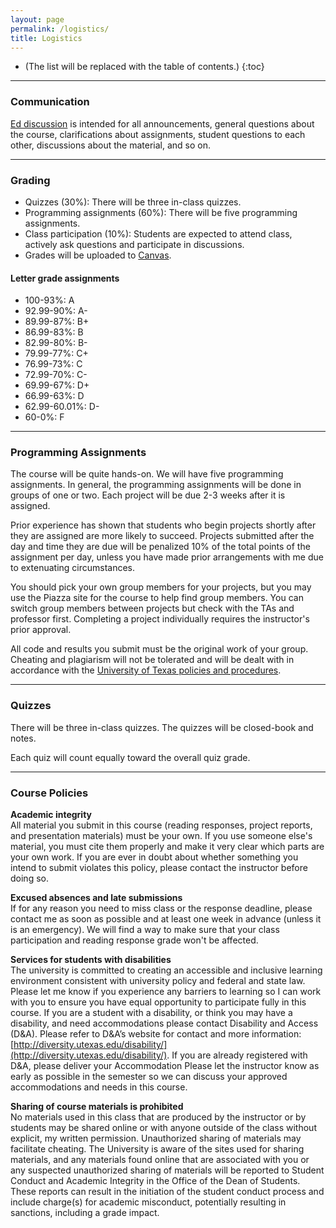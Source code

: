 ```yaml
---
layout: page
permalink: /logistics/
title: Logistics
---
```


* (The list will be replaced with the table of contents.)
{:toc}

***

### Communication

[Ed discussion](https://edstem.org/us/courses/50367) is intended for all announcements, general questions about the course, clarifications about assignments, student questions to each other, discussions about the material, and so on.

***

### Grading

* Quizzes (30%): There will be three in-class quizzes.
* Programming assignments (60%): There will be five programming assignments.
* Class participation (10%): Students are expected to attend class, actively ask questions and participate in discussions.
* Grades will be uploaded to [Canvas](https://utexas.instructure.com/courses/1384497).

#### Letter grade assignments
* 100-93%: A
* 92.99-90%: A-
* 89.99-87%: B+
* 86.99-83%: B
* 82.99-80%: B-
* 79.99-77%: C+
* 76.99-73%: C
* 72.99-70%: C-
* 69.99-67%: D+
* 66.99-63%: D
* 62.99-60.01%: D-
* 60-0%: F

***

### Programming Assignments

The course will be quite hands-on. We will have five programming assignments. In
general, the programming assignments will be done in groups of one or two. Each project
will be due 2-3 weeks after it is assigned. 

Prior experience has shown that
students who begin projects shortly after they are assigned are more likely to
succeed. Projects submitted after the day and time they are due will be
penalized 10% of the total points of the assignment per day, unless you have
made prior arrangements with me due to extenuating circumstances.

You should pick your own group members for your projects, but you may use the
Piazza site for the course to help find group members. You can switch group members between projects but check with the TAs and professor
first. Completing a project individually requires the instructor's prior approval.

All code and results you submit must be the original work of your group.
Cheating and plagiarism will not be tolerated and will be dealt with in
accordance with the [University of Texas policies and
procedures](https://deanofstudents.utexas.edu/conduct/index.php).

***  

### Quizzes

There will be three in-class quizzes. The quizzes will be closed-book and notes.

Each quiz will count equally toward the overall quiz grade.

***

### Course Policies

**Academic integrity** <br/>
All material you submit in this course (reading responses, project reports, and
presentation materials) must be your own. If you use someone else's material,
you must cite them properly and make it very clear which parts are your own
work. If you are ever in doubt about whether something you intend to submit
violates this policy, please contact the instructor before doing so.

**Excused absences and late submissions** <br/>
If for any reason you need to miss class or the response deadline, please
contact me as soon as possible and at least one week in advance (unless it is an
emergency). We will find a way to make sure that your class participation and
reading response grade won't be affected.

**Services for students with disabilities** <br/>
The university is committed to creating an accessible and inclusive learning
environment consistent with university policy and federal and state law. Please
let me know if you experience any barriers to learning so I can work with you to
ensure you have equal opportunity to participate fully in this course. If you
are a student with a disability, or think you may have a disability, and need
accommodations please contact Disability and Access (D&A). Please refer to D&A’s
website for contact and more information:
[http://diversity.utexas.edu/disability/](http://diversity.utexas.edu/disability/).
If you are already registered with D&A, please deliver your Accommodation
Please let the instructor know as early as possible in the semester so we can discuss your
approved accommodations and needs in this course.

**Sharing of course materials is prohibited** <br/>
No materials used in this class that are produced by the instructor or by
students may be shared online or with anyone outside of the class without
explicit, my written permission. Unauthorized sharing of materials may
facilitate cheating.  The University is aware of the sites used for sharing
materials, and any materials found online that are associated with you or any
suspected unauthorized sharing of materials will be reported to Student Conduct
and Academic Integrity in the Office of the Dean of Students. These reports can
result in the initiation of the student conduct process and include charge(s) for
academic misconduct, potentially resulting in sanctions, including a grade
impact.
